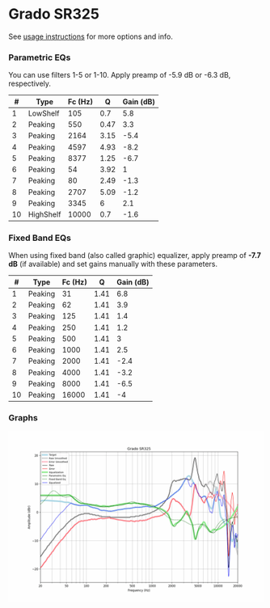 # Grado SR325
See [usage instructions](https://github.com/jaakkopasanen/AutoEq#usage) for more options and info.

### Parametric EQs
You can use filters 1-5 or 1-10. Apply preamp of -5.9 dB or -6.3 dB, respectively.

|   # | Type      |   Fc (Hz) |    Q |   Gain (dB) |
|-----|-----------|-----------|------|-------------|
|   1 | LowShelf  |       105 | 0.7  |         5.8 |
|   2 | Peaking   |       550 | 0.47 |         3.3 |
|   3 | Peaking   |      2164 | 3.15 |        -5.4 |
|   4 | Peaking   |      4597 | 4.93 |        -8.2 |
|   5 | Peaking   |      8377 | 1.25 |        -6.7 |
|   6 | Peaking   |        54 | 3.92 |         1   |
|   7 | Peaking   |        80 | 2.49 |        -1.3 |
|   8 | Peaking   |      2707 | 5.09 |        -1.2 |
|   9 | Peaking   |      3345 | 6    |         2.1 |
|  10 | HighShelf |     10000 | 0.7  |        -1.6 |

### Fixed Band EQs
When using fixed band (also called graphic) equalizer, apply preamp of **-7.7 dB** (if available) and set gains manually with these parameters.

|   # | Type    |   Fc (Hz) |    Q |   Gain (dB) |
|-----|---------|-----------|------|-------------|
|   1 | Peaking |        31 | 1.41 |         6.8 |
|   2 | Peaking |        62 | 1.41 |         3.9 |
|   3 | Peaking |       125 | 1.41 |         1.4 |
|   4 | Peaking |       250 | 1.41 |         1.2 |
|   5 | Peaking |       500 | 1.41 |         3   |
|   6 | Peaking |      1000 | 1.41 |         2.5 |
|   7 | Peaking |      2000 | 1.41 |        -2.4 |
|   8 | Peaking |      4000 | 1.41 |        -3.2 |
|   9 | Peaking |      8000 | 1.41 |        -6.5 |
|  10 | Peaking |     16000 | 1.41 |        -4   |

### Graphs
![](./Grado%20SR325.png)
